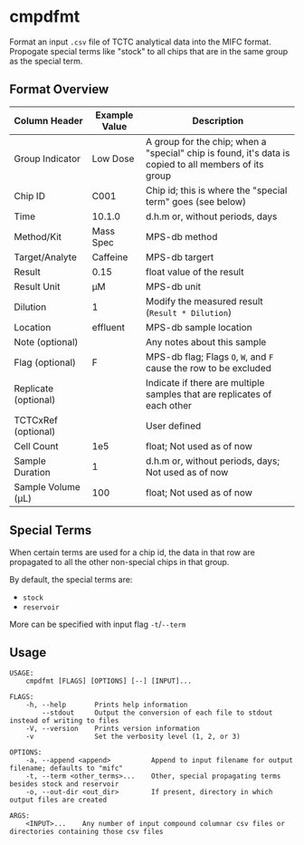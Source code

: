 # cmpdfmt

Format an input `.csv` file of TCTC analytical data into the MIFC format. Propogate special terms like "stock" to all chips that are in the same group as the special term.

## Format Overview
| Column Header        | Example Value | Description |
|----------------------|---------------|-------------|
| Group Indicator      | Low Dose      | A group for the chip; when a "special" chip is found, it's data is copied to all members of its group |
| Chip ID              | C001          | Chip id; this is where the "special term" goes (see below) |
| Time                 | 10.1.0        | d.h.m or, without periods, days |
| Method/Kit           | Mass Spec     | MPS-db method |
| Target/Analyte       | Caffeine      | MPS-db targert |
| Result               | 0.15          | float value of the result |
| Result Unit          | µM            | MPS-db unit |
| Dilution             | 1             | Modify the measured result (`Result * Dilution`) |
| Location             | effluent      | MPS-db sample location |
| Note (optional)      |               | Any notes about this sample |
| Flag (optional)      | F             | MPS-db flag; Flags `O`, `W`, and `F` cause the row to be excluded|
| Replicate (optional) |               | Indicate if there are multiple samples that are replicates of each other |
| TCTCxRef (optional)  |               | User defined |
| Cell Count           | 1e5           | float; Not used as of now |
| Sample Duration      | 1             | d.h.m or, without periods, days; Not used as of now |
| Sample Volume (µL)   | 100           | float; Not used as of now |s


## Special Terms
When certain terms are used for a chip id, the data in that row are propagated to all the other non-special chips in that group. 

By default, the special terms are:  
* `stock`
* `reservoir`

More can be specified with input flag `-t`/`--term` 

## Usage
```
USAGE:
    cmpdfmt [FLAGS] [OPTIONS] [--] [INPUT]...

FLAGS:
    -h, --help       Prints help information
        --stdout     Output the conversion of each file to stdout instead of writing to files
    -V, --version    Prints version information
    -v               Set the verbosity level (1, 2, or 3)

OPTIONS:
    -a, --append <append>          Append to input filename for output filename; defaults to "mifc"
    -t, --term <other_terms>...    Other, special propagating terms besides stock and reservoir
    -o, --out-dir <out_dir>        If present, directory in which output files are created

ARGS:
    <INPUT>...    Any number of input compound columnar csv files or directories containing those csv files
```
